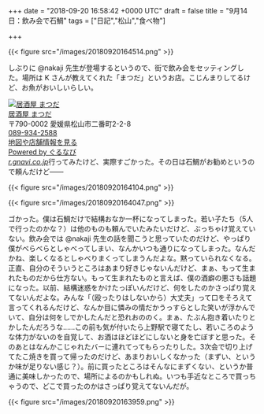 
+++
date = "2018-09-20 16:58:42 +0000 UTC"
draft = false
title = "9月14日：飲み会で石鯛"
tags = ["日記","松山","食べ物"]

+++


{{< figure src="/images/20180920164514.png"  >}}

しぶりに @nakaji 先生が登場するというので、街で飲み会をセッティングした。場所は K さんが教えてくれた「まつだ」というお店。こじんまりしてるけど、お魚がおいしいらしい。<div class="hatena-gnavi-embed" data-gnavi-embed=""><div class="gnavi-embed-thumbnail-container"><div class="gnavi-embed-thumbnail"><a href="https://r.gnavi.co.jp/rsd79mc90000/#basicInfo"><img src="https://cdn.blog.st-hatena.com/images/blogs/embed/gnavi/no-image.png" alt="居酒屋 まつだ"/></a></div></div><div class="gnavi-embed-detail"><div class="gnavi-embed-restaurant-information"><div class="gnavi-embed-title"><a href="https://r.gnavi.co.jp/rsd79mc90000/#basicInfo">居酒屋 まつだ</a></div><div class="gnavi-embed-address">〒790-0002 愛媛県松山市二番町2-2-8 </div><div class="gnavi-embed-tel"><a href="tel:089-934-2588">089-934-2588</a></div><div class="gnavi-embed-link"><a href="https://r.gnavi.co.jp/rsd79mc90000/#basicInfo">地図や店舗情報を見る</a></div></div><div class="gnavi-embed-footer"><a href="https://www.gnavi.co.jp/">Powered by ぐるなび</a></div></div></div><cite class="hatena-citation"><a href="https://r.gnavi.co.jp/rsd79mc90000/">r.gnavi.co.jp</a></cite>行ってみたけど、実際すごかった。その日は石鯛がお勧めというので頼んだけど――

{{< figure src="/images/20180920164104.png"  >}}

{{< figure src="/images/20180920164047.png"  >}}

ゴかった。僕は石鯛だけで結構おなか一杯になってしまった。若い子たち（5人で行ったのかな？）は他のものも頼んでいたみたいだけど、ぶっちゃけ覚えていない。飲み会では @nakaji 先生の話を聞こうと思っていたのだけど、やっぱり僕がべらべらとしゃべってしまい、なんかいつも通りになってしまった。なんだかね、楽しくなるとしゃべりまくってしまうんだよな。黙っていられなくなる。正直、自分のそういうところはあまり好きじゃないんだけど、まぁ、もって生まれたものだから仕方ない。もって生まれたものと言えば、僕の酒癖の悪さも話題になった。以前、結構迷惑をかけたっぽいんだけど、何をしたのかさっぱり覚えてないんだよな。みんな「（殴ったりはしないから）大丈夫」って口をそろえて言ってくれるんだけど、なんか目に憐みの情だかうっすらとした笑いが浮かんでいて、自分は何をしでかしたんだと恐れおののく。まぁ、たぶん抱き着いたりとかしたんだろうな……この前も気が付いたら上野駅で寝てたし、若いころのような体力がないのを自覚して、お酒はほどほどにしないと身を亡ぼすと思った。そのあとはなんかこじゃれたバーに連れてってもらったりした。3次会で切り上げてたこ焼きを買って帰ったのだけど、あまりおいしくなかった（まずい、というか味が足りない感じ？）。前に買ったところはそんなにまずくない、というか普通に美味しかったので、場所によるのかもしれぬ。いつも手近なところで買っちゃうので、どこで買ったのかはさっぱり覚えてないんだが。

{{< figure src="/images/20180920163959.png"  >}}



